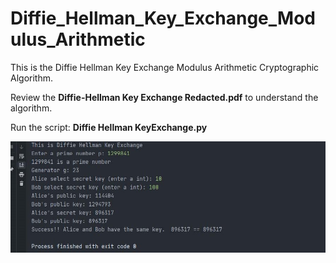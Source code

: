 # Diffie_Hellman_Key_Exchange_Modulus_Arithmetic
This is the Diffie Hellman Key Exchange Modulus Arithmetic Cryptographic Algorithm.

Review the **Diffie-Hellman Key Exchange Redacted.pdf** to understand the algorithm.

Run the script: **Diffie Hellman KeyExchange.py**

![alt text](https://github.com/Nishaant215/Diffie_Hellman_Key_Exchange_Modulus_Arithmetic/blob/main/Diffie%20Hellman%20Key%20Exchange2.jpg)
